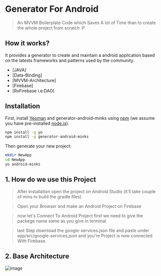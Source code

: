 # Generator For Android

> An MVVM Boilerplate Code which Saves A lot of Time than to create the whole project from scratch :P

## How it works?

It provides a generator to create and maintain a android application based on the latests frameworks and patterns used by the community.

- [JAVA]
- [Data-Binding]
- [MVVM-Architecture]
- [Firebase]
- [RxFirebase i.e:DAO]

## Installation

First, install [Yeoman](http://yeoman.io) and generator-android-minks using [npm](https://www.npmjs.com/) (we assume you have pre-installed [node.js](https://nodejs.org/)).

```bash
npm install -g yo
npm install -g generator-android-minks
```

Then generate your new project:

```bash
mkdir NewApp
cd NewApp
yo android-minks
```

## 1. How do we use this Project

> After installation open the project on Android Studio (it'll take couple of mins to build the gradle files)

> Open your Browser and make an Android Project on Firebase

> now let's Connect To Android Project first we need to give the packege name same as you give in terminal

> last Step download the google-services.json file and paste under app/src/google-services.json and you're Project is now connected With Firebase.

## 2. Base Architecture

![image](https://user-images.githubusercontent.com/38183241/69619289-b82b7180-107e-11ea-9ec6-b25a93df17bc.png)
